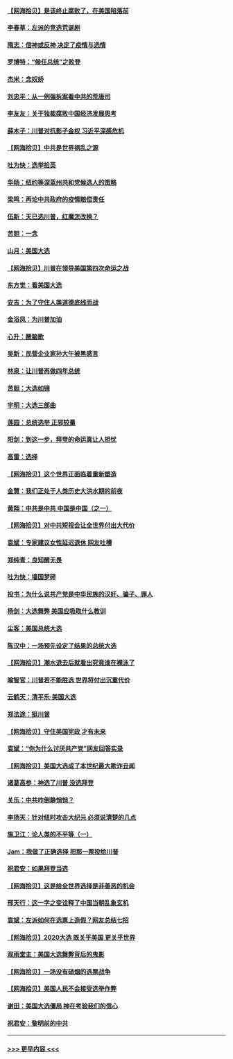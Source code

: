 #### [【网海拾贝】是该终止腐败了，在美国陷落前](../pages/nsc993/n12559936.md?t=11191351) 
#### [李春草：左派的竞选荒诞剧](../pages/nsc993/n12558380.md?t=11191351) 
#### [隋志：信神或反神 决定了疫情与选情](../pages/nsc993/n12558255.md?t=11191351) 
#### [罗博特：“候任总统”之败登](../pages/nsc993/n12558189.md?t=11191351) 
#### [杰米：念奴娇](../pages/nsc993/n12558174.md?t=11191351) 
#### [刘忠平：从一例强拆案看中共的荒唐司](../pages/nsc993/n12558036.md?t=11191351) 
#### [李友友：关于独裁腐败中国经济发展思考](../pages/nsc993/n12558004.md?t=11191351) 
#### [薛木子：川普对抗影子金权 习近平深感危机](../pages/nsc993/n12557342.md?t=11191351) 
#### [【网海拾贝】中共是世界祸乱之源](../pages/nsc993/n12555353.md?t=11191351) 
#### [吐为快：选举拾英](../pages/nsc993/n12555041.md?t=11191351) 
#### [华旸：纽约等深蓝州共和党候选人的策略](../pages/nsc993/n12554309.md?t=11191351) 
#### [梁鸣：再论中共政府的疫情赔偿责任](../pages/nsc993/n12553012.md?t=11191351) 
#### [伍新：天已选川普，红魔怎改换？](../pages/nsc993/n12552970.md?t=11191351) 
#### [苦胆：一念](../pages/nsc993/n12552957.md?t=11191351) 
#### [山月：美国大选](../pages/nsc993/n12552446.md?t=11191351) 
#### [【网海拾贝】川普在领导美国第四次命运之战](../pages/nsc993/n12551973.md?t=11191351) 
#### [东方觉：看美国大选](../pages/nsc993/n12551647.md?t=11191351) 
#### [安吉：为了守住人类道德底线而战](../pages/nsc993/n12551111.md?t=11191351) 
#### [金浴凤：为川普加油](../pages/nsc993/n12551085.md?t=11191351) 
#### [心升：醒脑歌](../pages/nsc993/n12550984.md?t=11191351) 
#### [吴新：民营企业家孙大午被黑感言](../pages/nsc993/n12550656.md?t=11191351) 
#### [林泉：让川普再做四年总统](../pages/nsc993/n12550640.md?t=11191351) 
#### [苦胆：大选如镜](../pages/nsc993/n12550630.md?t=11191351) 
#### [宇明：大选三部曲](../pages/nsc993/n12550603.md?t=11191351) 
#### [莲园：总统选举 正邪较量](../pages/nsc993/n12550594.md?t=11191351) 
#### [阳剑：到这一步，拜登的命运真让人担忧](../pages/nsc993/n12549093.md?t=11191351) 
#### [高雷：选择](../pages/nsc993/n12549087.md?t=11191351) 
#### [【网海拾贝】这个世界正面临着重新塑造](../pages/nsc993/n12548326.md?t=11191351) 
#### [金慧：我们正处于人类历史大洪水期的前夜](../pages/nsc993/n12547914.md?t=11191351) 
#### [黄翔：中共是中共 中国是中国（之一）](../pages/nsc993/n12547576.md?t=11191351) 
#### [【网海拾贝】对中共短视会让全世界付出大代价](../pages/nsc993/n12546043.md?t=11191351) 
#### [袁斌：专家建议女性延迟退休 网友吐槽](../pages/nsc993/n12545424.md?t=11191351) 
#### [郑纯青：良知醒无畏](../pages/nsc993/n12545394.md?t=11191351) 
#### [吐为快：墙国梦碎](../pages/nsc993/n12545309.md?t=11191351) 
#### [投书：为什么说共产党是中华民族的汉奸、骗子、罪人](../pages/nsc993/n12545089.md?t=11191351) 
#### [杨剑：大选舞弊 美国应吸取什么教训](../pages/nsc993/n12543937.md?t=11191351) 
#### [尘客：美国总统大选](../pages/nsc993/n12543828.md?t=11191351) 
#### [陈汉中：一场预先设定了结果的总统大选](../pages/nsc993/n12543564.md?t=11191351) 
#### [【网海拾贝】潮水退去后就看出究竟谁在裸泳了](../pages/nsc993/n12543321.md?t=11191351) 
#### [喻智官：川普若不能胜选 世界将付出沉重代价](../pages/nsc993/n12541352.md?t=11191351) 
#### [云鹤天：清平乐‧美国大选](../pages/nsc993/n12540916.md?t=11191351) 
#### [郑法途：挺川普](../pages/nsc993/n12540898.md?t=11191351) 
#### [【网海拾贝】守住美国宪政 才有未来](../pages/nsc993/n12540423.md?t=11191351) 
#### [袁斌：“你为什么讨厌共产党”网友回答实录](../pages/nsc993/n12540208.md?t=11191351) 
#### [【网海拾贝】美国大选成了本世纪最大欺诈丑闻](../pages/nsc993/n12538029.md?t=11191351) 
#### [诸葛高参：神选了川普 没选拜登](../pages/nsc993/n12537664.md?t=11191351) 
#### [关乐：中共咋倒静悄悄？](../pages/nsc993/n12537615.md?t=11191351) 
#### [李扬天：针对纽时攻击大纪元 必须说清楚的几点](../pages/nsc993/n12536001.md?t=11191351) 
#### [施卫江：论人类的不平等（一）](../pages/nsc993/n12535700.md?t=11191351) 
#### [Jam：我做了正确选择 把那一票投给川普](../pages/nsc993/n12535743.md?t=11191351) 
#### [祝君安：如果拜登当选](../pages/nsc993/n12535726.md?t=11191351) 
#### [【网海拾贝】这是给全世界选择是非善恶的机会](../pages/nsc993/n12535061.md?t=11191351) 
#### [邢天行：这一字之变诠释了中国当朝乱象玄机](../pages/nsc993/n12533446.md?t=11191351) 
#### [袁斌：左派如何在选票上造假？网友总结七招](../pages/nsc993/n12533180.md?t=11191351) 
#### [【网海拾贝】2020大选 既关乎美国 更关乎世界](../pages/nsc993/n12533161.md?t=11191351) 
#### [观雨堂主：美国大选舞弊背后的鬼影](../pages/nsc993/n12533153.md?t=11191351) 
#### [【网海拾贝】一场没有硝烟的选票战争](../pages/nsc993/n12531883.md?t=11191351) 
#### [【网海拾贝】美国人民不会接受选举作弊](../pages/nsc993/n12528850.md?t=11191351) 
#### [谢田：美国大选僵局 神在考验我们的信心](../pages/nsc993/n12527932.md?t=11191351) 
#### [祝君安：黎明前的中共](../pages/nsc993/n12524071.md?t=11191351) 

----
#### [ >>> 更早内容 <<< ](../indexes/nsc993-earlier.md)
